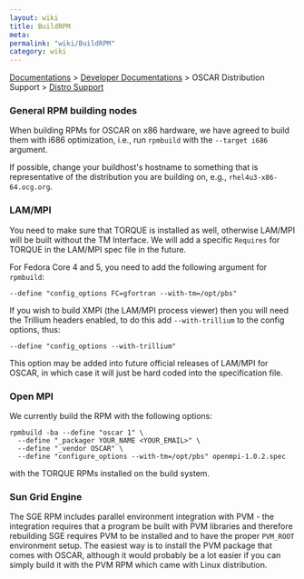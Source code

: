 ```yaml
---
layout: wiki
title: BuildRPM
meta: 
permalink: "wiki/BuildRPM"
category: wiki
---
```

<!-- Name: BuildRPM -->
<!-- Version: 13 -->
<!-- Author: valleegr -->
[Documentations](Document) > [Developer Documentations](DevelDocs) > OSCAR Distribution Support > [Distro Support](DistroSupport)

### General RPM building nodes

When building RPMs for OSCAR on x86 hardware, we have agreed to build them with i686 optimization, i.e., run `rpmbuild` with the `--target i686` argument.

If possible, change your buildhost's hostname to something that is representative of the distribution you are building on, e.g., `rhel4u3-x86-64.ocg.org`.

### LAM/MPI

You need to make sure that TORQUE is installed as well, otherwise LAM/MPI will be built without the TM Interface.  We will add a specific `Requires` for TORQUE in the LAM/MPI spec file in the future.

For Fedora Core 4 and 5, you need to add the following argument for `rpmbuild`:


    --define "config_options FC=gfortran --with-tm=/opt/pbs"

If you wish to build XMPI (the LAM/MPI process viewer) then you will need the Trillium headers enabled, to do this add `--with-trillium` to the config options, thus:


    --define "config_options --with-trillium"

This option may be added into future official releases of LAM/MPI for OSCAR, in which case it will just be hard coded into the specification file.


### Open MPI

We currently build the RPM with the following options:


    rpmbuild -ba --define "oscar 1" \
      --define "_packager YOUR_NAME <YOUR_EMAIL>" \ 
      --define "_vendor OSCAR" \
      --define "configure_options --with-tm=/opt/pbs" openmpi-1.0.2.spec

with the TORQUE RPMs installed on the build system.

### Sun Grid Engine
The SGE RPM includes parallel environment integration with PVM - the integration requires that a program be built with PVM libraries and therefore rebuilding SGE requires PVM to be installed and to have the proper `PVM_ROOT` environment setup.  The easiest way is to install the PVM package that comes with OSCAR, although it would probably be a lot easier if you can simply build it with the PVM RPM which came with Linux distribution.
